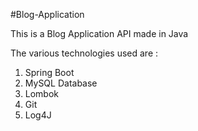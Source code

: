 #Blog-Application

This is a Blog Application API made in Java


The various technologies used are :

1. Spring Boot
2. MySQL Database
3. Lombok
4. Git
5. Log4J
